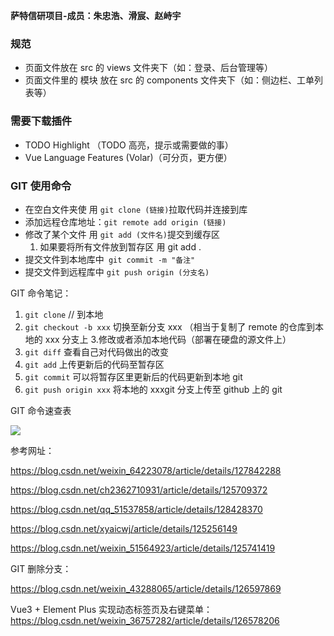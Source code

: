 **萨特信研项目-成员：朱忠浩、滑宸、赵峙宇**

### 规范

- 页面文件放在 src 的 views 文件夹下（如：登录、后台管理等）
- 页面文件里的 模块 放在 src 的 components 文件夹下（如：侧边栏、工单列表等）

### 需要下载插件

- TODO Highlight （TODO 高亮，提示或需要做的事）
- Vue Language Features (Volar)（可分页，更方便）

### GIT 使用命令

- 在空白文件夹使 用 `git clone (链接)`拉取代码并连接到库
- 添加远程仓库地址：`git remote add origin (链接)`
- 修改了某个文件 用 `git add (文件名)`提交到缓存区
  1. 如果要将所有文件放到暂存区 用 git add .
- 提交文件到本地库中` git commit -m "备注"`
- 提交文件到远程库中 `git push origin (分支名)`

GIT 命令笔记：

1. `git clone` // 到本地
2. `git checkout -b xxx` 切换至新分支 xxx （相当于复制了 remote 的仓库到本地的 xxx 分支上 3.修改或者添加本地代码（部署在硬盘的源文件上）
3. `git diff` 查看自己对代码做出的改变
4. `git add` 上传更新后的代码至暂存区
5. `git commit` 可以将暂存区里更新后的代码更新到本地 git
6. `git push origin xxx` 将本地的 xxxgit 分支上传至 github 上的 git

GIT 命令速查表

![](https://cdn.staticaly.com/gh/LitZhuVich/blogcdn@master/img/aHR0cHM6Ly9yYXcuZ2l0aHVidXNlcmNvbnRlbnQuY29tL3l6cjA1MTIvUGljUmVwb3NpdG9yeS9tYXN0ZXIvcGljL2dpdCVFNSVCOCVCOCVFNyU5NCVBOCVFNSU5MSVCRCVFNCVCQiVBNC5qcGc.png)

参考网址：

https://blog.csdn.net/weixin_64223078/article/details/127842288

https://blog.csdn.net/ch2362710931/article/details/125709372

https://blog.csdn.net/qq_51537858/article/details/128428370

https://blog.csdn.net/xyaicwj/article/details/125256149

https://blog.csdn.net/weixin_51564923/article/details/125741419

GIT 删除分支：

https://blog.csdn.net/weixin_43288065/article/details/126597869

Vue3 + Element Plus 实现动态标签页及右键菜单：
https://blog.csdn.net/weixin_36757282/article/details/126578206
